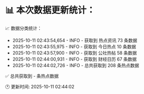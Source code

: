 📊 本次数据更新统计：
==========================

📈 数据分类统计：
- 2025-10-11 02:43:54,654 - INFO - 获取到 热点资讯 73 条数据
- 2025-10-11 02:43:55,975 - INFO - 获取到 今日热点 10 条数据
- 2025-10-11 02:43:57,900 - INFO - 获取到 公社热帖 58 条数据
- 2025-10-11 02:44:00,931 - INFO - 获取到 财经日历 67 条数据
- 2025-10-11 02:44:02,726 - INFO - 总共获取到 208 条热点数据

✅ 总共获取到 - 条热点数据

🕐 更新时间: 2025-10-11 02:44:02
